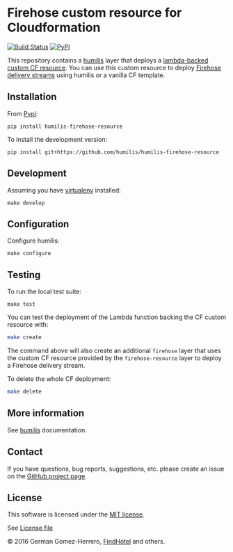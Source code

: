 Firehose custom resource for Cloudformation
===========================================

[![Build Status](https://travis-ci.org/humilis/humilis-firehose-resource.svg?branch=master)](https://travis-ci.org/humilis/humilis-firehose-resource)
[![PyPI](https://img.shields.io/pypi/v/humilis-firehose-resource.svg?style=flat)](https://pypi.python.org/pypi/humilis-firehose-resource)


This repository contains a [humilis][humilis] layer that deploys a
[lambda-backed custom CF resource][custom-resource]. You can use this custom
resource to deploy [Firehose delivery streams][firehose] using humilis or a
vanilla CF template.

[custom-resource]: http://docs.aws.amazon.com/AWSCloudFormation/latest/UserGuide/template-custom-resources-lambda.html
[firehose]: http://docs.aws.amazon.com/firehose/latest/dev/what-is-this-service.html


## Installation

From [Pypi][pypi]:

[pypi]: https://pypi.python.org/pypi

```
pip install humilis-firehose-resource
```

To install the development version:

```
pip install git+https://github.com/humilis/humilis-firehose-resource
```


## Development

Assuming you have [virtualenv][venv] installed:

[venv]: https://virtualenv.readthedocs.org/en/latest/

```
make develop
```


## Configuration

Configure humilis:

```
make configure
```


## Testing

To run the local test suite:

```
make test
```

You can test the deployment of the Lambda function backing the CF custom
resource with:

```bash
make create
```

The command above will also create an additional `firehose` layer that uses the
custom CF resource provided by the `firehose-resource` layer to deploy a
Firehose delivery stream.

To delete the whole CF deployment:

```bash
make delete
```


## More information

See [humilis][humilis] documentation.

[humilis]: https://github.com/humilis/humilis/blob/master/README.md


## Contact

If you have questions, bug reports, suggestions, etc. please create an issue on
the [GitHub project page](http://github.com/humilis/humilis-firehose-resource).


## License

This software is licensed under the [MIT license](http://en.wikipedia.org/wiki/MIT_License).

See [License file](https://github.com/humilis/humilis-firehose-resource/blob/master/LICENSE.txt)


© 2016 German Gomez-Herrero, [FindHotel](http://company.findhotel.net) and others.
